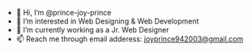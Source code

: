 - 👋 Hi, I’m @prince-joy-prince
- 👀 I’m interested in Web Designing & Web Development
- 🌱 I’m currently working as a Jr. Web Designer
- 📫 Reach me through email adderess: joyprince942003@gmail.com

<!---
prince-joy-prince/prince-joy-prince is a ✨ special ✨ repository because its `README.md` (this file) appears on your GitHub profile.
You can click the Preview link to take a look at your changes.
--->
